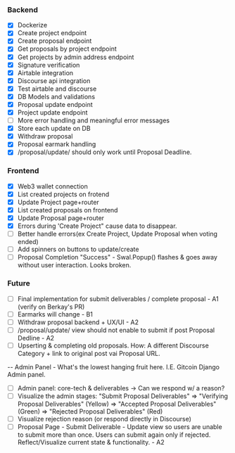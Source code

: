 ### Backend

- [x] Dockerize
- [x] Create project endpoint
- [x] Create proposal endpoint
- [x] Get proposals by project endpoint
- [x] Get projects by admin address endpoint
- [x] Signature verification
- [x] Airtable integration
- [x] Discourse api integration
- [X] Test airtable and discourse
- [x] DB Models and validations
- [x] Proposal update endpoint
- [x] Project update endpoint
- [ ] More error handling and meaningful error messages
- [X] Store each update on DB
- [X] Withdraw proposal
- [X] Proposal earmark handling
- [x] /proposal/update/ should only work until Proposal Deadline.

### Frontend
- [x] Web3 wallet connection
- [x] List created projects on frotend
- [x] Update Project page+router
- [x] List created proposals on frontend
- [x] Update Proposal page+router
- [x] Errors during 'Create Project" cause data to disappear.
- [ ] Better handle errors(ex Create Project, Update Proposal when voting ended)
- [ ] Add spinners on buttons to update/create
- [ ] Proposal Completion "Success" - Swal.Popup() flashes & goes away without user interaction. Looks broken.

### Future
- [ ] Final implementation for submit deliverables / complete proposal - A1 (verify on Berkay's PR)
- [ ] Earmarks will change - B1
- [ ] Withdraw proposal backend + UX/UI - A2
- [ ] /proposal/update/ view should not enable to submit if post Proposal Dedline - A2
- [ ] Upserting & completing old proposals. How: A different Discourse Category + link to original post vai Proposal URL.

-- Admin Panel - What's the lowest hanging fruit here. I.E. Gitcoin Django Admin panel.
- [ ] Admin panel: core-tech & deliverables -> Can we respond w/ a reason?
- [ ] Visualize the admin stages: "Submit Proposal Deliverables" => "Verifying Proposal Deliverables" (Yellow) => "Accepted Proposal Deliverables" (Green) => "Rejected Proposal Deliverables" (Red)  
- [ ] Visualize rejection reason (or respond directly in Discourse)
- [ ] Proposal Page - Submit Deliverable - Update view so users are unable to submit more than once. Users can submit again only if rejected. Reflect/Visualize current state & functionality. - A2
